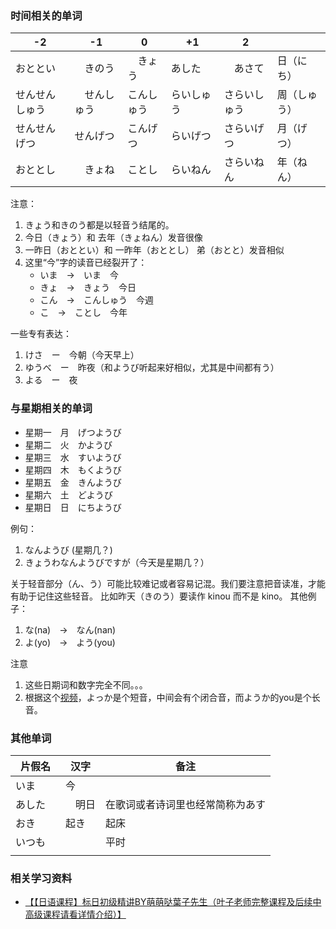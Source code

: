 

### 时间相关的单词


| -2 | -1 | 0 | +1 | 2 |  |
| - | - | - | - | - | - |
| おととい |　きのう |　きょう | あした　|　あさて  | 日（にち） |
| せんせんしゅう |　せんしゅう | こんしゅう | らいしゅう　| さらいしゅう | 周（しゅう） |
| せんせんげつ　| せんげつ　| こんげつ | らいげつ　| さらいげつ  | 月（げつ） |
| おととし　|　きょね | ことし | らいねん | さらいねん　| 年（ねん） |




注意：
1. きょう和きのう都是以轻音う结尾的。
2. 今日（きょう）和 去年（きょねん）发音很像
3. 一昨日（おととい）和 一昨年（おととし） 弟（おとと）发音相似
4. 这里“今”字的读音已经裂开了：
   * いま　->　いま　今
   * きょ　->　きょう　今日
   * こん　->　こんしゅう　今週
   * こ　->　ことし　今年

一些专有表达：
1. けさ　ー　今朝（今天早上）
2. ゆうべ　ー　昨夜（和ようび听起来好相似，尤其是中间都有う）
3. よる　ー　夜


### 与星期相关的单词

* 星期一　月　げつようび
* 星期二　火　かようび
* 星期三　水　すいようび
* 星期四　木　もくようび
* 星期五　金　きんようび
* 星期六　土　どようび
* 星期日　日　にちようび



例句：
1. なんようび (星期几？)
2. きょうわなんようびですが（今天是星期几？）

关于轻音部分（ん、う）可能比较难记或者容易记混。我们要注意把音读准，才能有助于记住这些轻音。
比如昨天（きのう）要读作 kinou 而不是 kino。
其他例子：
1. な(na)　->　なん(nan)
2. よ(yo)　->　よう(you)





注意
1. 这些日期词和数字完全不同。。。
2. 根据这个[视频](https://www.youtube.com/watch?v=xuWsp772_B4)，よっか是个短音，中间会有个闭合音，而ようか的you是个长音。



### 其他单词

| 片假名 | 汉字 |备注 |
|--|--|--|
| いま | 今 |  |
| あした　|　明日 | 在歌词或者诗词里也经常简称为あす |
| おき　| 起き　| 起床 |
| いつも　| | 平时 |
| | | |



### 相关学习资料
* [【【日语课程】标日初级精讲BY萌萌哒葉子先生（叶子老师完整课程及后续中高级课程请看详情介绍）】 ](https://www.bilibili.com/video/BV1es41127PE/?p=5&share_source=copy_web&vd_source=471ec534b3dc839cdb2f7d8582edc234)